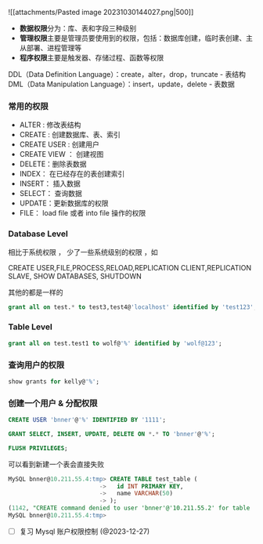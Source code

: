![[attachments/Pasted image 20231030144027.png|500]]

- **数据权限**分为：库、表和字段三种级别
- **管理权限**主要是管理员要使用到的权限，包括：数据库创建，临时表创建、主从部署、进程管理等
- **程序权限**主要是触发器、存储过程、函数等权限

DDL（Data Definition Language）：create，alter，drop，truncate  - 表结构
DML（Data Manipulation Language）：insert，update，delete - 表数据

### 常用的权限

- ALTER : 修改表结构
- CREATE : 创建数据库、表、索引
- CREATE USER : 创建用户
- CREATE VIEW ： 创建视图
- DELETE：删除表数据
- INDEX： 在已经存在的表创建索引
- INSERT： 插入数据
- SELECT： 查询数据
- UPDATE：更新数据库的权限
- FILE： load file  或者 into file 操作的权限

### Database Level

相比于系统权限 ， 少了一些系统级别的权限 ，如 

CREATE USER,FILE,PROCESS,RELOAD,REPLICATION CLIENT,REPLICATION SLAVE, SHOW DATABASES, SHUTDOWN

其他的都是一样的

```sql
grant all on test.* to test3,test4@'localhost' identified by 'test123';
```

### Table Level

```sql
grant all on test.test1 to wolf@'%' identified by 'wolf@123';
```


### 查询用户的权限

```sql
show grants for kelly@'%';
```


### 创建一个用户 & 分配权限

```sql
CREATE USER 'bnner'@'%' IDENTIFIED BY '1111';

GRANT SELECT, INSERT, UPDATE, DELETE ON *.* TO 'bnner'@'%';

FLUSH PRIVILEGES;
```

可以看到新建一个表会直接失败
```sql
MySQL bnner@10.211.55.4:tmp> CREATE TABLE test_table (
                          ->   id INT PRIMARY KEY,
                          ->   name VARCHAR(50)
                          -> );
(1142, "CREATE command denied to user 'bnner'@'10.211.55.2' for table 'test_table'")
MySQL bnner@10.211.55.4:tmp>
```


- [ ] 复习 Mysql 账户权限控制  (@2023-12-27)

